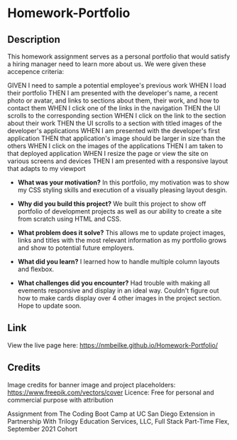 # Homework-Portfolio
## Description
This homework assignment serves as a personal portfolio that would satisfy a hiring manager need to learn more about us. We were given these accepence criteria:

GIVEN I need to sample a potential employee's previous work
WHEN I load their portfolio
THEN I am presented with the developer's name, a recent photo or avatar, and links to sections about them, their work, and how to contact them
WHEN I click one of the links in the navigation
THEN the UI scrolls to the corresponding section
WHEN I click on the link to the section about their work
THEN the UI scrolls to a section with titled images of the developer's applications
WHEN I am presented with the developer's first application
THEN that application's image should be larger in size than the others
WHEN I click on the images of the applications
THEN I am taken to that deployed application
WHEN I resize the page or view the site on various screens and devices
THEN I am presented with a responsive layout that adapts to my viewport
  
- **What was your motivation?**
In this portfolio, my motivation was to show my CSS styling skills and execution of a visually pleasing layout desgin. 
  
- **Why did you build this project?**
We built this project to show off portfolio of development projects as well as our ability to create a site from scratch using HTML and CSS.

- **What problem does it solve?**
This allows me to update project images, links and titles with the most relevant information as my portfolio grows and show to potential future employers.

- **What did you learn?**
I learned how to handle multiple column layouts and flexbox.

- **What challenges did you encounter?**
Had trouble with making all evements responsive and display in an ideal way. Couldn't figure out how to make cards display over 4 other images in the project section. Hope to update soon.
  
## Link
View the live page here: https://nmbeilke.github.io/Homework-Portfolio/

## Credits
Image credits for banner image and project placeholders: https://www.freepik.com/vectors/cover
Licence: Free for personal and commercial purpose with attribution
  
Assignment from The Coding Boot Camp at UC San Diego Extension in Partnership With Trilogy Education Services, LLC, Full Stack Part-Time Flex, September 2021 Cohort

